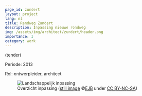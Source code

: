 ```yaml
---
page_id: zundert
layout: project
lang: nl
title: Randweg Zundert
description: Inpassing nieuwe rondweg
img: /assets/img/architect/zundert/header.png
importance: 3
category: work
---
```


(tender)

Periode: 2013

Rol: ontwerpleider, architect

<div class="card mx-auto mb-3 p-3">
<div class="col-sm mt-3 mt-md-0">
<figure><img src='{{ "/assets/img/architect/zundert/Zundert_kaart_Egbert.jpg" | relative_url }}' alt='Landschappelijk inpassing' class='img-fluid' >
<figcaption class="kleiner">Overzicht inpassing (<a prefix="dct: https://purl.org/dc/terms/" href="https://purl.org/dc/dcmitype/Image" property="dct:title" rel="dct:type">still image</a> &copy;<a prefix="cc: https://creativecommons.org/ns#" href="https://www.ebroerse.nl" property="cc:attributionName" rel="cc:attributionURL">EJB</a> under <a rel="license" href="http://creativecommons.org/licenses/by-nc-sa/4.0/">CC BY-NC-SA</a>)</figcaption></figure>
</div>
</div>

